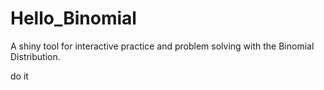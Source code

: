 # Hello_Binomial
A shiny tool  for  interactive practice and problem solving with  the Binomial Distribution. 

do it
